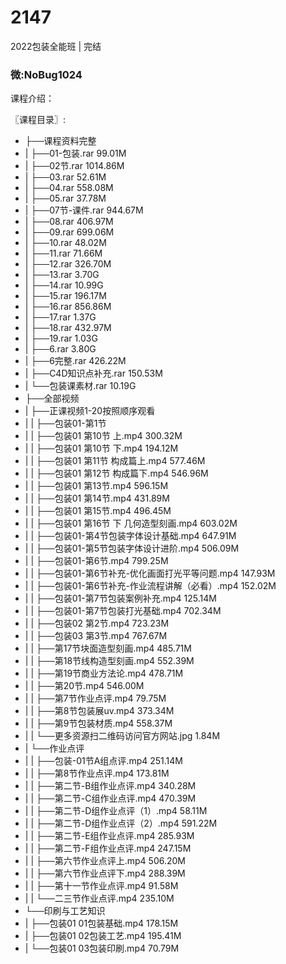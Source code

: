# 2147
2022包装全能班 | 完结
### 微:NoBug1024 


课程介绍：

〖课程目录〗:

- ├──课程资料完整  
- |   ├──01-包装.rar  99.01M
- |   ├──02节.rar  1014.86M
- |   ├──03.rar  52.61M
- |   ├──04.rar  558.08M
- |   ├──05.rar  37.78M
- |   ├──07节-课件.rar  944.67M
- |   ├──08.rar  406.97M
- |   ├──09.rar  699.06M
- |   ├──10.rar  48.02M
- |   ├──11.rar  71.66M
- |   ├──12.rar  326.70M
- |   ├──13.rar  3.70G
- |   ├──14.rar  10.99G
- |   ├──15.rar  196.17M
- |   ├──16.rar  856.86M
- |   ├──17.rar  1.37G
- |   ├──18.rar  432.97M
- |   ├──19.rar  1.03G
- |   ├──6.rar  3.80G
- |   ├──6完整.rar  426.22M
- |   ├──C4D知识点补充.rar  150.53M
- |   └──包装课素材.rar  10.19G
- ├──全部视频  
- |   ├──正课视频1-20按照顺序观看  
- |   |   ├──包装01-第1节  
- |   |   ├──包装01 第10节 上.mp4  300.32M
- |   |   ├──包装01 第10节 下.mp4  194.12M
- |   |   ├──包装01 第11节 构成篇上.mp4  577.46M
- |   |   ├──包装01 第12节 构成篇下.mp4  546.96M
- |   |   ├──包装01 第13节.mp4  596.15M
- |   |   ├──包装01 第14节.mp4  431.89M
- |   |   ├──包装01 第15节.mp4  496.45M
- |   |   ├──包装01 第16节 下 几何造型刻画.mp4  603.02M
- |   |   ├──包装01-第4节包装字体设计基础.mp4  647.91M
- |   |   ├──包装01-第5节包装字体设计进阶.mp4  506.09M
- |   |   ├──包装01-第6节.mp4  799.25M
- |   |   ├──包装01-第6节补充-优化画面打光平等问题.mp4  147.93M
- |   |   ├──包装01-第6节补充-作业流程讲解（必看）.mp4  152.02M
- |   |   ├──包装01-第7节包装案例补充.mp4  125.14M
- |   |   ├──包装01-第7节包装打光基础.mp4  702.34M
- |   |   ├──包装02 第2节.mp4  723.23M
- |   |   ├──包装03 第3节.mp4  767.67M
- |   |   ├──第17节块面造型刻画.mp4  485.71M
- |   |   ├──第18节线构造型刻画.mp4  552.39M
- |   |   ├──第19节商业方法论.mp4  478.71M
- |   |   ├──第20节.mp4  546.00M
- |   |   ├──第7节作业点评.mp4  79.75M
- |   |   ├──第8节包装展uv.mp4  373.34M
- |   |   ├──第9节包装材质.mp4  558.37M
- |   |   └──更多资源扫二维码访问官方网站.jpg  1.84M
- |   └──作业点评  
- |   |   ├──包装-01节A组点评.mp4  251.14M
- |   |   ├──第8节作业点评.mp4  173.81M
- |   |   ├──第二节-B组作业点评.mp4  340.28M
- |   |   ├──第二节-C组作业点评.mp4  470.39M
- |   |   ├──第二节-D组作业点评（1）.mp4  58.11M
- |   |   ├──第二节-D组作业点评（2）.mp4  591.22M
- |   |   ├──第二节-E组作业点评.mp4  285.93M
- |   |   ├──第二节-F组作业点评.mp4  247.15M
- |   |   ├──第六节作业点评上.mp4  506.20M
- |   |   ├──第六节作业点评下.mp4  288.39M
- |   |   ├──第十一节作业点评.mp4  91.58M
- |   |   └──二三节作业点评.mp4  235.10M
- └──印刷与工艺知识  
- |   ├──包装01 01包装基础.mp4  178.15M
- |   ├──包装01 02包装工艺.mp4  195.41M
- |   └──包装01 03包装印刷.mp4  70.79M

